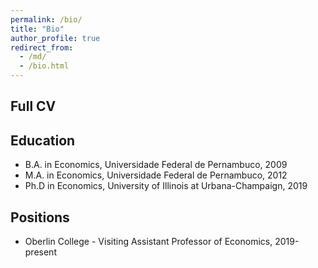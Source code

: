 ```yaml
---
permalink: /bio/
title: "Bio"
author_profile: true
redirect_from: 
  - /md/
  - /bio.html
---
```


## Full CV



## Education

* B.A. in Economics, Universidade Federal de Pernambuco, 2009
* M.A. in Economics, Universidade Federal de Pernambuco, 2012
* Ph.D in Economics, University of Illinois at Urbana-Champaign, 2019

## Positions
 * Oberlin College - Visiting Assistant Professor of Economics, 2019-present

